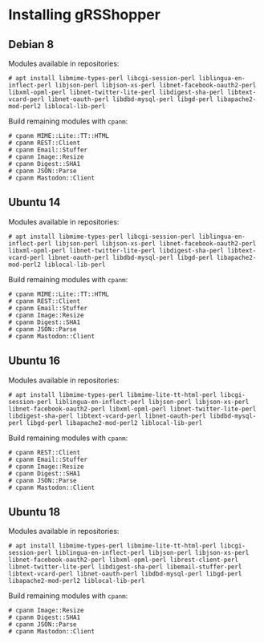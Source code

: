 Installing gRSShopper
=====================

Debian 8
--------

Modules available in repositories:

  ```
  # apt install libmime-types-perl libcgi-session-perl liblingua-en-inflect-perl libjson-perl libjson-xs-perl libnet-facebook-oauth2-perl libxml-opml-perl libnet-twitter-lite-perl libdigest-sha-perl libtext-vcard-perl libnet-oauth-perl libdbd-mysql-perl libgd-perl libapache2-mod-perl2 liblocal-lib-perl
  ```

Build remaining modules with `cpanm`:

  ```
  # cpanm MIME::Lite::TT::HTML
  # cpanm REST::Client
  # cpanm Email::Stuffer
  # cpanm Image::Resize
  # cpanm Digest::SHA1
  # cpanm JSON::Parse
  # cpanm Mastodon::Client
  ```


Ubuntu 14
---------

Modules available in repositories:

  ```
  # apt install libmime-types-perl libcgi-session-perl liblingua-en-inflect-perl libjson-perl libjson-xs-perl libnet-facebook-oauth2-perl libxml-opml-perl libnet-twitter-lite-perl libdigest-sha-perl libtext-vcard-perl libnet-oauth-perl libdbd-mysql-perl libgd-perl libapache2-mod-perl2 liblocal-lib-perl
  ```

Build remaining modules with `cpanm`:

  ```
  # cpanm MIME::Lite::TT::HTML
  # cpanm REST::Client
  # cpanm Email::Stuffer
  # cpanm Image::Resize
  # cpanm Digest::SHA1
  # cpanm JSON::Parse
  # cpanm Mastodon::Client
  ```

Ubuntu 16
---------

Modules available in repositories:

  ```
  # apt install libmime-types-perl libmime-lite-tt-html-perl libcgi-session-perl liblingua-en-inflect-perl libjson-perl libjson-xs-perl libnet-facebook-oauth2-perl libxml-opml-perl libnet-twitter-lite-perl libdigest-sha-perl libtext-vcard-perl libnet-oauth-perl libdbd-mysql-perl libgd-perl libapache2-mod-perl2 liblocal-lib-perl
  ```

Build remaining modules with `cpanm`:

  ```
  # cpanm REST::Client
  # cpanm Email::Stuffer
  # cpanm Image::Resize
  # cpanm Digest::SHA1
  # cpanm JSON::Parse
  # cpanm Mastodon::Client
  ```

Ubuntu 18
---------

Modules available in repositories:

  ```
  # apt install libmime-types-perl libmime-lite-tt-html-perl libcgi-session-perl liblingua-en-inflect-perl libjson-perl libjson-xs-perl libnet-facebook-oauth2-perl libxml-opml-perl librest-client-perl libnet-twitter-lite-perl libdigest-sha-perl libemail-stuffer-perl libtext-vcard-perl libnet-oauth-perl libdbd-mysql-perl libgd-perl libapache2-mod-perl2 liblocal-lib-perl
  ```

Build remaining modules with `cpanm`:

  ```
  # cpanm Image::Resize
  # cpanm Digest::SHA1
  # cpanm JSON::Parse
  # cpanm Mastodon::Client
  ```


